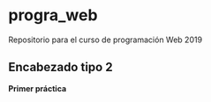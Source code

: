 # progra_web
Repositorio para el curso de programación Web 2019
## Encabezado tipo 2

**Primer práctica**
